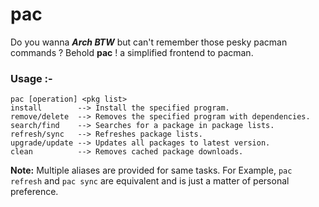 # pac
Do you wanna ***Arch BTW*** but can't remember those pesky pacman commands ? Behold **pac** ! a simplified frontend to pacman.

### Usage :-
```
pac [operation] <pkg list>
install        --> Install the specified program.           remove/delete  --> Removes the specified program with dependencies.
search/find    --> Searches for a package in package lists.
refresh/sync   --> Refreshes package lists.
upgrade/update --> Updates all packages to latest version.
clean          --> Removes cached package downloads.
```

**Note:** Multiple aliases are provided for same tasks. For Example, `pac refresh` and `pac sync` are equivalent and is just a matter of personal preference.
